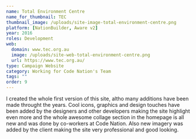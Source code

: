 ```yaml
---
name: Total Environment Centre
name_for_thumbnail: TEC
thumbnail_image: /uploads/site-image-total-environment-centre.png
platform: [NationBuilder, Aware v2]
year: 2016
roles: Development
web:
  domain: www.tec.org.au
  image: /uploads/site-web-total-environment-centre.png
  url: https://www.tec.org.au/
type: Campaign Website
category: Working for Code Nation's Team
tags: ""
order: 9
---
```


I created the whole first version of this site, altho many additions have been made throught the years. Cool icons, graphics and design touches have been added by the designers and other developers making the site highlight even more and the whole awesome collage section in the homepage is all new and was done by co-workers at Code Nation. Also new imagery was added by the client making the site very professional and good looking.